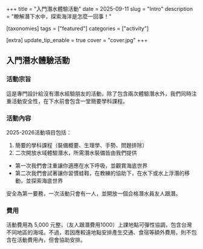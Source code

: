 +++
title = "入門潛水體驗活動"
date = 2025-09-11
slug = "Intro"
description = "瞭解潛下水中，探索海洋是怎麼一回事！"

[taxonomies]
tags = ["featured"]
categories = ["activity"]

[extra]
update_tip_enable = true
cover = "cover.jpg"
+++

## 入門潛水體驗活動

### 活動宗旨
這是專門設計給沒有潛水經驗朋友的活動，除了包含兩次體驗潛水外，我們同時注重活動安全性，在下水前會包含一堂簡要學科課程。

### 活動內容
2025-2026活動項目包括：
1. 簡要的學科課程（裝備概要、生理學、手勢、問題排除）
2. 二次開放水域體驗潛水，所需潛水裝備皆由我們提供
  * 第一次我們會注重讓你適應在水下呼吸，並觀賞海底世界
  * 第二次我們會試著讓你習慣蛙鞋，在教練的協助下，在水下或水上浮潛的移動，並探索海底世界

安全為第一要務，一次活動只會有一人，並開放一個合格潛水員友人跟潛。

### 費用
活動費用為 5,000 元整，（友人跟潛費用1000）上課地點可彈性協調，包含台灣不同地區的海域。不過，若因應較遠地點安排產生交通、食宿等額外費用，則不包含在活動費用內，但會協助安排。
